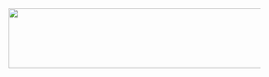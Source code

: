 <a href="https://github.com/devxb/gitanimals">
  <img
    src="https://render.gitanimals.org/lines/MinhoKang"
    width="600"
    height="120"
  />
</a>
  
